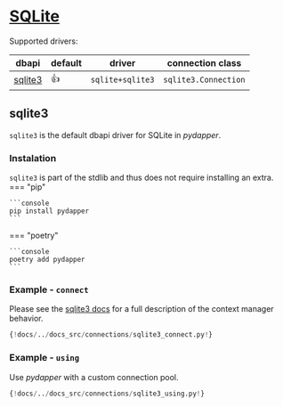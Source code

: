 # [SQLite](https://www.sqlite.org/index.html)
Supported drivers:

| dbapi                                                     | default    | driver           | connection class     |
|-----------------------------------------------------------|------------|------------------|----------------------|
| [sqlite3](https://docs.python.org/3/library/sqlite3.html) | :thumbsup: | `sqlite+sqlite3` | `sqlite3.Connection` |

## sqlite3
`sqlite3` is the default dbapi driver for SQLite in *pydapper*.

### Instalation
`sqlite3` is part of the stdlib and thus does not require installing an extra.
=== "pip"

    ```console
    pip install pydapper
    ```

=== "poetry"

    ```console
    poetry add pydapper
    ```

### Example - `connect`
Please see the [sqlite3 docs](https://docs.python.org/3/library/sqlite3.html#using-the-connection-as-a-context-manager) for
a full description of the context manager behavior.
```python
{!docs/../docs_src/connections/sqlite3_connect.py!}
```

### Example - `using`
Use *pydapper* with a custom connection pool.
```python
{!docs/../docs_src/connections/sqlite3_using.py!}
```
